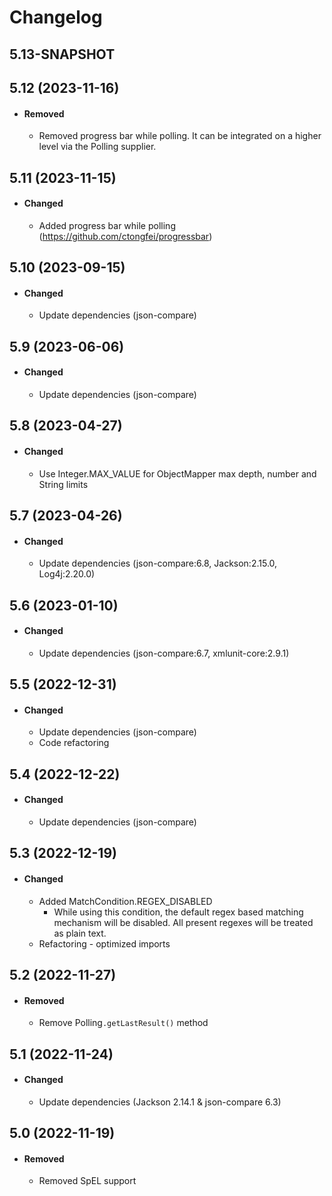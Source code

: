 # Changelog

## 5.13-SNAPSHOT

## 5.12 (2023-11-16)
- #### Removed
  - Removed progress bar while polling. It can be integrated on a higher level via the Polling supplier. 

## 5.11 (2023-11-15)
- #### Changed
  - Added progress bar while polling (https://github.com/ctongfei/progressbar)

## 5.10 (2023-09-15)
- #### Changed
  - Update dependencies (json-compare)

## 5.9 (2023-06-06)
- #### Changed
  - Update dependencies (json-compare)

## 5.8 (2023-04-27)
- #### Changed
  - Use Integer.MAX_VALUE for ObjectMapper max depth, number and String limits

## 5.7 (2023-04-26)
- #### Changed
  - Update dependencies (json-compare:6.8, Jackson:2.15.0, Log4j:2.20.0)

## 5.6 (2023-01-10)
- #### Changed
  - Update dependencies (json-compare:6.7, xmlunit-core:2.9.1)  

## 5.5 (2022-12-31)
- #### Changed
  - Update dependencies (json-compare)  
  - Code refactoring  

## 5.4 (2022-12-22)
- #### Changed
  - Update dependencies (json-compare)    

## 5.3 (2022-12-19) 
- #### Changed
  - Added MatchCondition.REGEX_DISABLED
    - While using this condition, the default regex based matching mechanism will be disabled. All present regexes will be treated as plain text.          
  - Refactoring - optimized imports  
  
## 5.2 (2022-11-27)
- #### Removed  
  - Remove Polling`.getLastResult()` method     

## 5.1 (2022-11-24)
- #### Changed
  - Update dependencies (Jackson 2.14.1 & json-compare 6.3)
  
## 5.0 (2022-11-19)
- #### Removed
  - Removed SpEL support  
